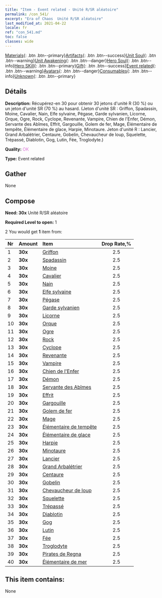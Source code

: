 ```yaml
---
title: "Item - Event related - Unité R/SR aléatoire"
permalink: /con_541/
excerpt: "Era of Chaos  Unité R/SR aléatoire"
last_modified_at: 2021-04-22
locale: fr
ref: "con_541.md"
toc: false
classes: wide
---
```

 [Materials](/ItemsFR/){: .btn .btn--primary}[Artifacts](/ItemsFR/Artifacts/){: .btn .btn--success}[Unit Soul](/ItemsFR/UnitSoul/){: .btn .btn--warning}[Unit Awakening](/ItemsFR/UnitAwakening/){: .btn .btn--danger}[Hero Soul](/ItemsFR/HeroSoul/){: .btn .btn--info}[Hero SKill](/ItemsFR/HeroSkill/){: .btn .btn--primary}[Gift](/ItemsFR/Gift/){: .btn .btn--success}[Event related](/ItemsFR/Events/){: .btn .btn--warning}[Avatars](/ItemsFR/Avatars/){: .btn .btn--danger}[Consumables](/ItemsFR/Consumables/){: .btn .btn--info}[Unknown](/ItemsFR/Unknown/){: .btn .btn--primary}

## Détails
 **Description:** Récupérez-en 30 pour obtenir 30 jetons d'unité R (30 %) ou un jeton d'unité SR (70 %) au hasard. (Jeton d'unité SR : Griffon, Spadassin, Moine, Cavalier, Nain, Elfe sylvaine, Pégase, Garde sylvanien, Licorne, Orque, Ogre, Rock, Cyclope, Revenante, Vampire, Chien de l'Enfer, Démon, Servante des Abîmes, Effrit, Gargouille, Golem de fer, Mage, Élémentaire de tempête, Élémentaire de glace, Harpie, Minotaure. Jeton d'unité R : Lancier, Grand Arbalétrier, Centaure, Gobelin, Chevaucheur de loup, Squelette, Trépassé, Diablotin, Gog, Lutin, Fée, Troglodyte.)

 **Quality:** <span style="color: #DA70D6">OK</span>

 **Type:** Event related

## Gather

  None

## Compose

 **Need: 30x** Unité R/SR aléatoire

 **Required Level to open:** 1

 2 You would get **1** item  from:

  | Nr | Amount |     Item    | Drop Rate,% |
  |:---|:-------|:------------|:---------:|
  | 1 |  **30x** | [Griffon](/fr/Items/unt_192/) | 2.5 | 
  | 2 |  **30x** | [Spadassin](/fr/Items/unt_193/) | 2.5 | 
  | 3 |  **30x** | [Moine](/fr/Items/unt_194/) | 2.5 | 
  | 4 |  **30x** | [Cavalier ](/fr/Items/unt_195/) | 2.5 | 
  | 5 |  **30x** | [Nain](/fr/Items/unt_200/) | 2.5 | 
  | 6 |  **30x** | [Elfe sylvaine](/fr/Items/unt_201/) | 2.5 | 
  | 7 |  **30x** | [Pégase](/fr/Items/unt_202/) | 2.5 | 
  | 8 |  **30x** | [Garde sylvanien](/fr/Items/unt_203/) | 2.5 | 
  | 9 |  **30x** | [Licorne](/fr/Items/unt_204/) | 2.5 | 
  | 10 |  **30x** | [Orque](/fr/Items/unt_219/) | 2.5 | 
  | 11 |  **30x** | [Ogre](/fr/Items/unt_220/) | 2.5 | 
  | 12 |  **30x** | [Rock](/fr/Items/unt_221/) | 2.5 | 
  | 13 |  **30x** | [Cyclope](/fr/Items/unt_222/) | 2.5 | 
  | 14 |  **30x** | [Revenante](/fr/Items/unt_210/) | 2.5 | 
  | 15 |  **30x** | [Vampire](/fr/Items/unt_211/) | 2.5 | 
  | 16 |  **30x** | [Chien de l'Enfer](/fr/Items/unt_228/) | 2.5 | 
  | 17 |  **30x** | [Démon](/fr/Items/unt_229/) | 2.5 | 
  | 18 |  **30x** | [Servante des Abîmes](/fr/Items/unt_230/) | 2.5 | 
  | 19 |  **30x** | [Effrit](/fr/Items/unt_231/) | 2.5 | 
  | 20 |  **30x** | [Gargouille](/fr/Items/unt_236/) | 2.5 | 
  | 21 |  **30x** | [Golem de fer](/fr/Items/unt_237/) | 2.5 | 
  | 22 |  **30x** | [Mage](/fr/Items/unt_238/) | 2.5 | 
  | 23 |  **30x** | [Élémentaire de tempête](/fr/Items/unt_263/) | 2.5 | 
  | 24 |  **30x** | [Élémentaire de glace](/fr/Items/unt_264/) | 2.5 | 
  | 25 |  **30x** | [Harpie](/fr/Items/unt_245/) | 2.5 | 
  | 26 |  **30x** | [Minotaure](/fr/Items/unt_248/) | 2.5 | 
  | 27 |  **30x** | [Lancier](/fr/Items/unt_190/) | 2.5 | 
  | 28 |  **30x** | [Grand Arbalétrier](/fr/Items/unt_191/) | 2.5 | 
  | 29 |  **30x** | [Centaure](/fr/Items/unt_199/) | 2.5 | 
  | 30 |  **30x** | [Gobelin](/fr/Items/unt_217/) | 2.5 | 
  | 31 |  **30x** | [Chevaucheur de loup](/fr/Items/unt_218/) | 2.5 | 
  | 32 |  **30x** | [Squelette](/fr/Items/unt_208/) | 2.5 | 
  | 33 |  **30x** | [Trépassé](/fr/Items/unt_209/) | 2.5 | 
  | 34 |  **30x** | [Diablotin](/fr/Items/unt_226/) | 2.5 | 
  | 35 |  **30x** | [Gog](/fr/Items/unt_227/) | 2.5 | 
  | 36 |  **30x** | [Lutin](/fr/Items/unt_235/) | 2.5 | 
  | 37 |  **30x** | [Fée](/fr/Items/unt_262/) | 2.5 | 
  | 38 |  **30x** | [Troglodyte](/fr/Items/unt_244/) | 2.5 | 
  | 39 |  **30x** | [Pirates de Regna](/fr/Items/unt_273/) | 2.5 | 
  | 40 |  **30x** | [Élémentaire de mer](/fr/Items/unt_275/) | 2.5 | 


## This item contains:

  None

